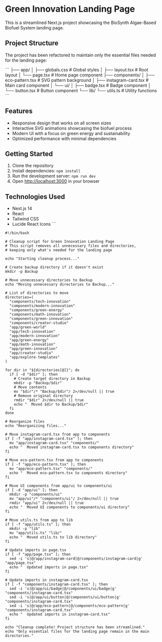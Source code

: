 # Green Innovation Landing Page

This is a streamlined Next.js project showcasing the BioSynth Algae-Based Biofuel System landing page.

## Project Structure

The project has been refactored to maintain only the essential files needed for the landing page:

\`\`\`
├── app/
│   ├── globals.css        # Global styles
│   ├── layout.tsx         # Root layout
│   └── page.tsx           # Home page component
├── components/
│   ├── eco-pattern.tsx    # SVG pattern background
│   ├── instagram-card.tsx # Main card component
│   └── ui/
│       ├── badge.tsx      # Badge component
│       └── button.tsx     # Button component
└── lib/
    └── utils.ts           # Utility functions
\`\`\`

## Features

- Responsive design that works on all screen sizes
- Interactive SVG animations showcasing the biofuel process
- Modern UI with a focus on green energy and sustainability
- Optimized performance with minimal dependencies

## Getting Started

1. Clone the repository
2. Install dependencies: `npm install`
3. Run the development server: `npm run dev`
4. Open [http://localhost:3000](http://localhost:3000) in your browser

## Technologies Used

- Next.js 14
- React
- Tailwind CSS
- Lucide React Icons
\`\`\`

```shellscript file="cleanup-script.sh"
#!/bin/bash

# Cleanup script for Green Innovation Landing Page
# This script removes all unnecessary files and directories,
# keeping only what's needed for the landing page

echo "Starting cleanup process..."

# Create backup directory if it doesn't exist
mkdir -p Backup

# Move unnecessary directories to Backup
echo "Moving unnecessary directories to Backup..."

# List of directories to move
directories=(
  "components/tech-innovation"
  "components/modern-innovation"
  "components/green-energy"
  "components/math-innovation"
  "components/green-innovation"
  "components/creator-studio"
  "app/green-world"
  "app/tech-innovation"
  "app/modern-innovation"
  "app/green-energy"
  "app/math-innovation"
  "app/green-innovation"
  "app/creator-studio"
  "app/explore-templates"
)

for dir in "${directories[@]}"; do
  if [ -d "$dir" ]; then
    # Create target directory in Backup
    mkdir -p "Backup/$dir"
    # Move contents
    mv "$dir"/* "Backup/$dir"/ 2>/dev/null || true
    # Remove original directory
    rmdir "$dir" 2>/dev/null || true
    echo "  Moved $dir to Backup/$dir"
  fi
done

# Reorganize files
echo "Reorganizing files..."

# Move instagram-card.tsx from app to components
if [ -f "app/instagram-card.tsx" ]; then
  mv "app/instagram-card.tsx" "components/"
  echo "  Moved instagram-card.tsx to components directory"
fi

# Move eco-pattern.tsx from app to components
if [ -f "app/eco-pattern.tsx" ]; then
  mv "app/eco-pattern.tsx" "components/"
  echo "  Moved eco-pattern.tsx to components directory"
fi

# Move UI components from app/ui to components/ui
if [ -d "app/ui" ]; then
  mkdir -p "components/ui"
  mv "app/ui"/* "components/ui"/ 2>/dev/null || true
  rmdir "app/ui" 2>/dev/null || true
  echo "  Moved UI components to components/ui directory"
fi

# Move utils.ts from app to lib
if [ -f "app/utils.ts" ]; then
  mkdir -p "lib"
  mv "app/utils.ts" "lib/"
  echo "  Moved utils.ts to lib directory"
fi

# Update imports in page.tsx
if [ -f "app/page.tsx" ]; then
  sed -i 's|@/app/instagram-card|@/components/instagram-card|g' "app/page.tsx"
  echo "  Updated imports in page.tsx"
fi

# Update imports in instagram-card.tsx
if [ -f "components/instagram-card.tsx" ]; then
  sed -i 's|@/app/ui/badge|@/components/ui/badge|g' "components/instagram-card.tsx"
  sed -i 's|@/app/ui/button|@/components/ui/button|g' "components/instagram-card.tsx"
  sed -i 's|@/app/eco-pattern|@/components/eco-pattern|g' "components/instagram-card.tsx"
  echo "  Updated imports in instagram-card.tsx"
fi

echo "Cleanup complete! Project structure has been streamlined."
echo "Only essential files for the landing page remain in the main directories."
